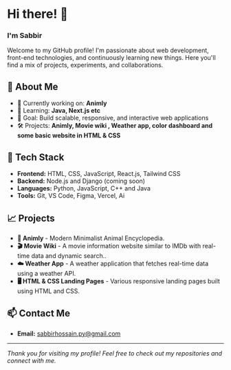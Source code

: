 # Hi there! 👋
### I'm Sabbir

Welcome to my GitHub profile! I'm passionate about web development, front-end technologies, and continuously learning new things. Here you'll find a mix of projects, experiments, and collaborations.

## 🚀 About Me
- 🔭 Currently working on: **Animly**
- 🌱 Learning: **Java, Next.js etc**
- 🎯 Goal: Build scalable, responsive, and interactive web applications
- 🛠️ Projects: **Animly, Movie wiki , Weather app, color dashboard and some basic website in HTML & CSS**

## 🧰 Tech Stack
- **Frontend:** HTML, CSS, JavaScript, React.js, Tailwind CSS
- **Backend:** Node.js and Django (coming soon)
- **Languages:** Python, JavaScript, C++ and Java
- **Tools:** Git, VS Code, Figma, Vercel, Ai

## 📈 Projects
- **🦁 Animly** - Modern Minimalist Animal Encyclopedia.
- **🎬 Movie Wiki** - A movie information website similar to IMDb with real-time data and dynamic search..
- **☁️ Weather App** - A weather application that fetches real-time data using a weather API.
- **🖥️ HTML & CSS Landing Pages** - Various responsive landing pages built using HTML and CSS.

## 📫 Contact Me
- **Email:** sabbirhossain.py@gmail.com

---

_Thank you for visiting my profile! Feel free to check out my repositories and connect with me._ 

